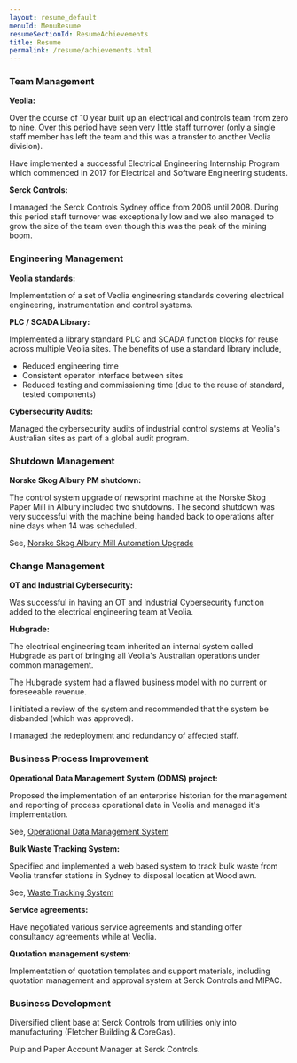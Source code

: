 ```yaml
---
layout: resume_default
menuId: MenuResume
resumeSectionId: ResumeAchievements
title: Resume
permalink: /resume/achievements.html
---
```

<div class="container">
<div class="row">

<div class="col-md-6">            
<div markdown="1">

### Team Management
**Veolia:**

Over the course of 10 year built up an electrical and controls team from zero to
nine. Over this period have seen very little staff turnover (only a single staff
member has left the team and this was a transfer to another Veolia division).

Have implemented a successful Electrical Engineering Internship Program which
commenced in 2017 for Electrical and Software Engineering students.

**Serck Controls:**

I managed the Serck Controls Sydney office from 2006 until 2008. During this
period staff turnover was exceptionally low and we also managed to grow the
size of the team even though this was the peak of the mining boom.

### Engineering Management

**Veolia standards:**

Implementation of a set of Veolia engineering standards covering electrical
engineering, instrumentation and control systems.

**PLC / SCADA Library:**

Implemented a library standard PLC and SCADA function blocks for reuse across
multiple Veolia sites. The benefits of use a standard library include,
- Reduced engineering time
- Consistent operator interface between sites
- Reduced testing and commissioning time (due to the reuse of standard, tested components)

**Cybersecurity Audits:**

Managed the cybersecurity audits of industrial control systems at Veolia's Australian
sites as part of a global audit program.

### Shutdown Management
**Norske Skog Albury PM shutdown:**

The control system upgrade of newsprint machine at the Norske Skog Paper Mill
in Albury included two shutdowns. The second shutdown was very successful with
the machine being handed back to operations after nine days when 14 was scheduled.

See, [Norske Skog Albury Mill Automation Upgrade](/projects/Norske%20Skog%20Albury%20Mill%20Automation%20Upgrade.html)

</div>
</div>
<div class="col-md-6">            
<div markdown="1">

### Change Management
**OT and Industrial Cybersecurity:**

Was successful in having an OT and Industrial Cybersecurity function added to
the electrical engineering team at Veolia.

**Hubgrade:**

The electrical engineering team inherited an internal system called Hubgrade as
part of bringing all Veolia's Australian operations under common management.

The Hubgrade system had a flawed business model with no current or foreseeable
revenue.

I initiated a review of the system and recommended that the system be disbanded
(which was approved).

I managed the redeployment and redundancy of affected staff.

### Business Process Improvement
**Operational Data Management System (ODMS) project:**

Proposed the implementation of an enterprise historian for the management
and reporting of process operational data in Veolia and managed it's
implementation.

See, [Operational Data Management System](/projects/Operational%20Data%20Management%20System.html)

**Bulk Waste Tracking System:**

Specified and implemented a web based system to track bulk waste from Veolia
transfer stations in Sydney to disposal location at Woodlawn.

See, [Waste Tracking System](/projects/Waste%20Tracking%20System.html)

**Service agreements:**

Have negotiated various service agreements and standing offer consultancy
agreements while at Veolia.

**Quotation management system:**

Implementation of quotation templates and support materials, including
quotation management and approval system at Serck Controls and MIPAC.

### Business Development
Diversified client base at Serck Controls from utilities only into manufacturing (Fletcher Building & CoreGas).

Pulp and Paper Account Manager at Serck Controls.

</div>
</div>
